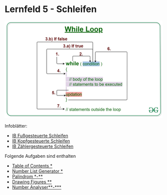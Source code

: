 # Lernfeld 5 - Schleifen

![](./imgs/while.jpg)

Infoblätter: 
* [IB Fußgesteuerte Schleifen](IB%20Fußgesteuerte%20Schleifen.md)
* [IB Kopfgesteuerte Schleifen](IB%20Kopfgesteuerte%20Schleifen.md)
* [IB Zählergesteuerte Schleifen](IB%20Zählergesteuerte%20Schleifen.md)

Folgende Aufgaben sind enthalten

* [Table of Contents *](src/tableOfContents/task.md)
* [Number List Generator *](./src/numberListGenerator/task.md)
* [Palindrom *-**](./src/palindrom/task.md)
* [Drawing Figures **](./src/drawingFigures/task.md)
* [Number Analyser**-***](./src/numberAnalyser/task.md)


